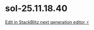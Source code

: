 # sol-25.11.18.40

[Edit in StackBlitz next generation editor ⚡️](https://stackblitz.com/~/github.com/neimaciel/sol-25.11.18.40)
